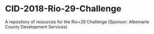 # CID-2018-Rio-29-Challenge
A repository of resources for the Rio+29 Challenge (Sponsor: Albemarle County Development Services)
